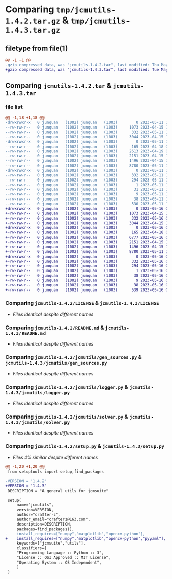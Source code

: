 # Comparing `tmp/jcmutils-1.4.2.tar.gz` & `tmp/jcmutils-1.4.3.tar.gz`

## filetype from file(1)

```diff
@@ -1 +1 @@
-gzip compressed data, was "jcmutils-1.4.2.tar", last modified: Thu May 11 10:06:52 2023, max compression
+gzip compressed data, was "jcmutils-1.4.3.tar", last modified: Tue May 16 07:28:09 2023, max compression
```

## Comparing `jcmutils-1.4.2.tar` & `jcmutils-1.4.3.tar`

### file list

```diff
@@ -1,18 +1,18 @@
-drwxrwxr-x   0 junquan   (1002) junquan   (1003)        0 2023-05-11 10:06:52.483250 jcmutils-1.4.2/
--rw-rw-r--   0 junquan   (1002) junquan   (1003)     1073 2023-04-15 12:55:54.000000 jcmutils-1.4.2/LICENSE
--rw-rw-r--   0 junquan   (1002) junquan   (1003)      332 2023-05-11 10:06:52.483250 jcmutils-1.4.2/PKG-INFO
--rw-rw-r--   0 junquan   (1002) junquan   (1003)     3044 2023-04-15 12:55:54.000000 jcmutils-1.4.2/README.md
-drwxrwxr-x   0 junquan   (1002) junquan   (1003)        0 2023-05-11 10:06:52.483250 jcmutils-1.4.2/jcmutils/
--rw-rw-r--   0 junquan   (1002) junquan   (1003)      165 2023-04-18 07:48:21.000000 jcmutils-1.4.2/jcmutils/__init__.py
--rw-rw-r--   0 junquan   (1002) junquan   (1003)     2613 2023-04-19 07:20:15.000000 jcmutils-1.4.2/jcmutils/dataset_utils.py
--rw-rw-r--   0 junquan   (1002) junquan   (1003)     2151 2023-04-15 12:55:54.000000 jcmutils-1.4.2/jcmutils/gen_sources.py
--rw-rw-r--   0 junquan   (1002) junquan   (1003)     1496 2023-04-15 12:55:54.000000 jcmutils-1.4.2/jcmutils/logger.py
--rw-rw-r--   0 junquan   (1002) junquan   (1003)     8780 2023-05-11 10:05:05.000000 jcmutils-1.4.2/jcmutils/solver.py
-drwxrwxr-x   0 junquan   (1002) junquan   (1003)        0 2023-05-11 10:06:52.483250 jcmutils-1.4.2/jcmutils.egg-info/
--rw-rw-r--   0 junquan   (1002) junquan   (1003)      332 2023-05-11 10:06:52.000000 jcmutils-1.4.2/jcmutils.egg-info/PKG-INFO
--rw-rw-r--   0 junquan   (1002) junquan   (1003)      294 2023-05-11 10:06:52.000000 jcmutils-1.4.2/jcmutils.egg-info/SOURCES.txt
--rw-rw-r--   0 junquan   (1002) junquan   (1003)        1 2023-05-11 10:06:52.000000 jcmutils-1.4.2/jcmutils.egg-info/dependency_links.txt
--rw-rw-r--   0 junquan   (1002) junquan   (1003)       31 2023-05-11 10:06:52.000000 jcmutils-1.4.2/jcmutils.egg-info/requires.txt
--rw-rw-r--   0 junquan   (1002) junquan   (1003)        9 2023-05-11 10:06:52.000000 jcmutils-1.4.2/jcmutils.egg-info/top_level.txt
--rw-rw-r--   0 junquan   (1002) junquan   (1003)       38 2023-05-11 10:06:52.483250 jcmutils-1.4.2/setup.cfg
--rw-rw-r--   0 junquan   (1002) junquan   (1003)      530 2023-05-11 10:05:31.000000 jcmutils-1.4.2/setup.py
+drwxrwxr-x   0 junquan   (1002) junquan   (1003)        0 2023-05-16 07:28:09.165178 jcmutils-1.4.3/
+-rw-rw-r--   0 junquan   (1002) junquan   (1003)     1073 2023-04-15 12:55:54.000000 jcmutils-1.4.3/LICENSE
+-rw-rw-r--   0 junquan   (1002) junquan   (1003)      332 2023-05-16 07:28:09.165178 jcmutils-1.4.3/PKG-INFO
+-rw-rw-r--   0 junquan   (1002) junquan   (1003)     3044 2023-04-15 12:55:54.000000 jcmutils-1.4.3/README.md
+drwxrwxr-x   0 junquan   (1002) junquan   (1003)        0 2023-05-16 07:28:09.165178 jcmutils-1.4.3/jcmutils/
+-rw-rw-r--   0 junquan   (1002) junquan   (1003)      165 2023-04-18 07:48:21.000000 jcmutils-1.4.3/jcmutils/__init__.py
+-rw-rw-r--   0 junquan   (1002) junquan   (1003)     6777 2023-05-16 07:27:18.000000 jcmutils-1.4.3/jcmutils/dataset_utils.py
+-rw-rw-r--   0 junquan   (1002) junquan   (1003)     2151 2023-04-15 12:55:54.000000 jcmutils-1.4.3/jcmutils/gen_sources.py
+-rw-rw-r--   0 junquan   (1002) junquan   (1003)     1496 2023-04-15 12:55:54.000000 jcmutils-1.4.3/jcmutils/logger.py
+-rw-rw-r--   0 junquan   (1002) junquan   (1003)     8780 2023-05-11 10:05:05.000000 jcmutils-1.4.3/jcmutils/solver.py
+drwxrwxr-x   0 junquan   (1002) junquan   (1003)        0 2023-05-16 07:28:09.165178 jcmutils-1.4.3/jcmutils.egg-info/
+-rw-rw-r--   0 junquan   (1002) junquan   (1003)      332 2023-05-16 07:28:09.000000 jcmutils-1.4.3/jcmutils.egg-info/PKG-INFO
+-rw-rw-r--   0 junquan   (1002) junquan   (1003)      294 2023-05-16 07:28:09.000000 jcmutils-1.4.3/jcmutils.egg-info/SOURCES.txt
+-rw-rw-r--   0 junquan   (1002) junquan   (1003)        1 2023-05-16 07:28:09.000000 jcmutils-1.4.3/jcmutils.egg-info/dependency_links.txt
+-rw-rw-r--   0 junquan   (1002) junquan   (1003)       38 2023-05-16 07:28:09.000000 jcmutils-1.4.3/jcmutils.egg-info/requires.txt
+-rw-rw-r--   0 junquan   (1002) junquan   (1003)        9 2023-05-16 07:28:09.000000 jcmutils-1.4.3/jcmutils.egg-info/top_level.txt
+-rw-rw-r--   0 junquan   (1002) junquan   (1003)       38 2023-05-16 07:28:09.165178 jcmutils-1.4.3/setup.cfg
+-rw-rw-r--   0 junquan   (1002) junquan   (1003)      539 2023-05-16 07:27:37.000000 jcmutils-1.4.3/setup.py
```

### Comparing `jcmutils-1.4.2/LICENSE` & `jcmutils-1.4.3/LICENSE`

 * *Files identical despite different names*

### Comparing `jcmutils-1.4.2/README.md` & `jcmutils-1.4.3/README.md`

 * *Files identical despite different names*

### Comparing `jcmutils-1.4.2/jcmutils/gen_sources.py` & `jcmutils-1.4.3/jcmutils/gen_sources.py`

 * *Files identical despite different names*

### Comparing `jcmutils-1.4.2/jcmutils/logger.py` & `jcmutils-1.4.3/jcmutils/logger.py`

 * *Files identical despite different names*

### Comparing `jcmutils-1.4.2/jcmutils/solver.py` & `jcmutils-1.4.3/jcmutils/solver.py`

 * *Files identical despite different names*

### Comparing `jcmutils-1.4.2/setup.py` & `jcmutils-1.4.3/setup.py`

 * *Files 4% similar despite different names*

```diff
@@ -1,20 +1,20 @@
 from setuptools import setup,find_packages
 
-VERSION = '1.4.2'
+VERSION = '1.4.3'
 DESCRIPTION = "A general utils for jcmsuite"
 
 setup(
     name="jcmutils",
     version=VERSION,
     author="crafter-z",
     author_email="crafterz@163.com",
     description=DESCRIPTION,
     packages=find_packages(),
-    install_requires=["numpy","matplotlib","opencv-python"],
+    install_requires=["numpy","matplotlib","opencv-python","pyyaml"],
     keywords=["jcmsuite","utils"],
     classifiers=[
     "Programming Language :: Python :: 3",
     "License :: OSI Approved :: MIT License",
     "Operating System :: OS Independent",
     ]
 )
```

